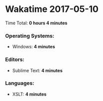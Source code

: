 # Wakatime 2017-05-10

Time Total: **0 hours 4 minutes**

### Operating Systems:
- Windows: **4 minutes** 

### Editors:
- Sublime Text: **4 minutes** 

### Languages:
- XSLT: **4 minutes** 

